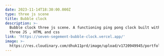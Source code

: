 ```yaml
---
date: 2023-11-14T18:30:00.000Z
type: three js scene
title: Bubble clock
description: >-
  Bubble clock three js scene. A functioning ping pong clock built with vanilla
  three JS , HTML and css
link: 'https://seven-segement-bubble-clock.vercel.app/'
image: >-
  https://res.cloudinary.com/dhuk11prd/image/upload/v1720949945/portfolio-tina/thumbnail_1-min_gflzay.png
---
```


